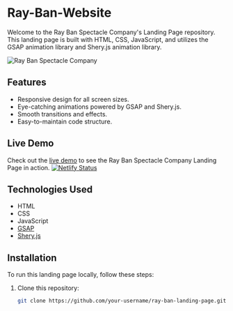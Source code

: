 # Ray-Ban-Website


Welcome to the Ray Ban Spectacle Company's Landing Page repository. This landing page is built with HTML, CSS, JavaScript, and utilizes the GSAP animation library and Shery.js animation library.

![Ray Ban Spectacle Company](https://rayyban.netlify.app/images/IMG_7564.JPG)

## Features

- Responsive design for all screen sizes.
- Eye-catching animations powered by GSAP and Shery.js.
- Smooth transitions and effects.
- Easy-to-maintain code structure.

## Live Demo

Check out the [live demo](https://rayyban.netlify.app/) to see the Ray Ban Spectacle Company Landing Page in action.
[![Netlify Status](https://api.netlify.com/api/v1/badges/a1316769-61aa-4030-ac33-f583b123515b/deploy-status)](https://app.netlify.com/sites/rayyban/deploys)

## Technologies Used

- HTML
- CSS
- JavaScript
- [GSAP](https://greensock.com/gsap/)
- [Shery.js](https://shery.js.org/)

## Installation

To run this landing page locally, follow these steps:

1. Clone this repository:

   ```bash
   git clone https://github.com/your-username/ray-ban-landing-page.git
